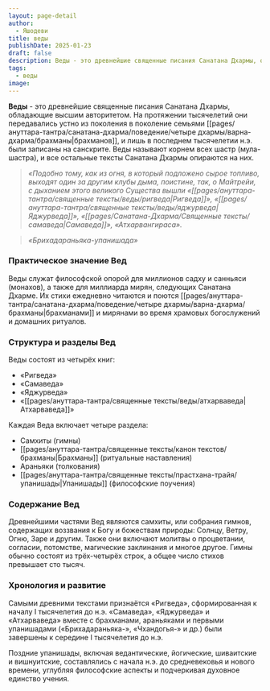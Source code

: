 ```yaml
---
layout: page-detail
author:
  - Яшодеви
title: веды
publishDate: 2025-01-23
draft: false
description: Веды - это древнейшие священные писания Санатана Дхармы, обладающие высшим авторитетом. На протяжении тысячелетий они передавались устно из поколения в поколение семьями брахманов, и лишь в последнем тысячелетии н.э. были записаны на санскрите. Веды называют корнем всех шастр (мула-шастра), и все остальные тексты Санатана Дхармы опираются на них.
tags:
  - веды
image:
---
```

**Веды** - это древнейшие священные писания Санатана Дхармы, обладающие высшим авторитетом. На протяжении тысячелетий они передавались устно из поколения в поколение семьями [[pages/ануттара-тантра/санатана-дхарма/поведение/четыре дхармы/варна-дхарма/брахманы|брахманов]], и лишь в последнем тысячелетии н.э. были записаны на санскрите. Веды называют корнем всех шастр (мула-шастра), и все остальные тексты Санатана Дхармы опираются на них.

>*«Подобно тому, как из огня, в который подложено сырое топливо, выходят один за другим клубы дыма, поистине, так, о Майтрейи, с дыханием этого великого Существа вышли «[[pages/ануттара-тантра/священные тексты/веды/ригведа|Ригведа]]», «[[pages/ануттара-тантра/священные тексты/веды/яджурведа|Яджурведа]]», «[[pages/Санатана-Дхарма/Священные тексты/самаведа|Самаведа]]», «Атхарвангираса».* 

>*«Брихадараньяка-упанишада»*

### Практическое значение Вед

Веды служат философской опорой для миллионов садху и санньяси (монахов), а также для миллиарда мирян, следующих Санатана Дхарме. Их стихи ежедневно читаются и поются [[pages/ануттара-тантра/санатана-дхарма/поведение/четыре дхармы/варна-дхарма/брахманы|брахманами]] и мирянами во время храмовых богослужений и домашних ритуалов. 

### Структура и разделы Вед

Веды состоят из четырёх книг:

- «Ригведа»
- «Самаведа»
- «Яджурведа»
- «[[pages/ануттара-тантра/священные тексты/веды/атхарваведа|Атхарваведа]]»

Каждая Веда включает четыре раздела:

- Самхиты (гимны)
- [[pages/ануттара-тантра/священные тексты/канон текстов/брахманы|Брахманы]] (ритуальные наставления)
- Араньяки (толкования)
- [[pages/ануттара-тантра/священные тексты/прастхана-трайя/упанишады|Упанишады]] (философские поучения)

### Содержание Вед

Древнейшими частями Вед являются самхиты, или собрания гимнов, содержащих воззвания к Богу и божествам природы: Солнцу, Ветру, Огню, Заре и другим. Также они включают молитвы о процветании, согласии, потомстве, магические заклинания и многое другое. Гимны обычно состоят из трёх-четырёх строк, а общее число стихов превышает сто тысяч.

### Хронология и развитие

Самыми древними текстами признаётся «Ригведа», сформированная к началу I тысячелетия до н.э. «Самаведа», «Яджурведа» и «Атхарваведа» вместе с брахманами, араньяками и первыми упанишадами («Брихадараньяка-», «Чхандогья-» и др.) были завершены к середине I тысячелетия до н.э.

Поздние упанишады, включая ведантические, йогические, шиваитские и вишнуитские, составлялись с начала н.э. до средневековья и нового времени, углубляя философские аспекты и подчеркивая духовное единство учения.